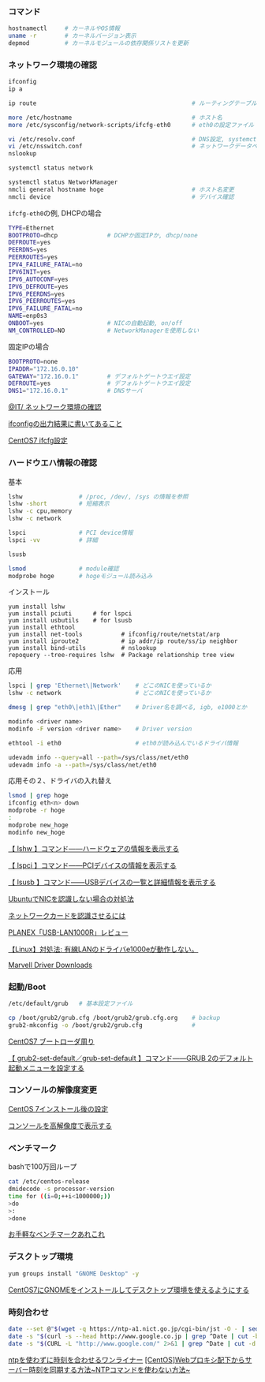 ### コマンド
```sh
hostnamectl     # カーネルやOS情報
uname -r        # カーネルバージョン表示
depmod          # カーネルモジュールの依存関係リストを更新
```

### ネットワーク環境の確認
```sh
ifconfig
ip a

ip route                                            # ルーティングテーブル確認

more /etc/hostname                                  # ホスト名
more /etc/sysconfig/network-scripts/ifcfg-eth0      # eth0の設定ファイル

vi /etc/resolv.conf                                 # DNS設定, systemctl restart network
vi /etc/nsswitch.conf                               # ネットワークデータベースの検索順位定義
nslookup

systemctl status network

systemctl status NetworkManager
nmcli general hostname hoge                         # ホスト名変更
nmcli device                                        # デバイス確認
```

```ifcfg-eth0```の例, DHCPの場合
```sh
TYPE=Ethernet
BOOTPROTO=dhcp              # DCHPか固定IPか, dhcp/none
DEFROUTE=yes
PEERDNS=yes
PEERROUTES=yes
IPV4_FAILURE_FATAL=no
IPV6INIT=yes
IPV6_AUTOCONF=yes
IPV6_DEFROUTE=yes
IPV6_PEERDNS=yes
IPV6_PEERROUTES=yes
IPV6_FAILURE_FATAL=no
NAME=enp0s3
ONBOOT=yes                  # NICの自動起動, on/off
NM_CONTROLLED=NO            # NetworkManagerを使用しない
```

固定IPの場合
```sh
BOOTPROTO=none
IPADDR="172.16.0.10"
GATEWAY="172.16.0.1"        # デフォルトゲートウエイ設定
DEFROUTE=yes                # デフォルトゲートウエイ設定
DNS1="172.16.0.1"           # DNSサーバ
```

[@IT/ ネットワーク環境の確認](https://www.atmarkit.co.jp/ait/articles/0109/29/news004.html)

[ifconfigの出力結果に書いてあること](https://qiita.com/pe-ta/items/aff8db72530c6baa11b2)

[CentOS7 ifcfg設定](https://qiita.com/liqsuq/items/50173a587029e5d6ca23)

### ハードウエハ情報の確認
基本   
```sh
lshw                # /proc, /dev/, /sys の情報を参照
lshw -short         # 短縮表示
lshw -c cpu,memory
lshw -c network

lspci               # PCI device情報
lspci -vv           # 詳細

lsusb

lsmod               # module確認
modprobe hoge       # hogeモジュール読み込み
```

インストール
```
yum install lshw
yum install pciuti      # for lspci
yum install usbutils    # for lsusb
yum install ethtool
yum install net-tools           # ifconfig/route/netstat/arp
yum install iproute2            # ip addr/ip route/ss/ip neighbor
yum install bind-utils          # nslookup
repoquery --tree-requires lshw  # Package relationship tree view
```

応用   
```sh
lspci | grep 'Ethernet\|Network'    # どこのNICを使っているか
lshw -c network                     # どこのNICを使っているか

dmesg | grep "eth0\|eth1\|Ether"    # Driver名を調べる, igb, e1000とか

modinfo <driver name>
modinfo -F version <driver name>    # Driver version

ethtool -i eth0                     # eth0が読み込んでいるドライバ情報

udevadm info --query=all --path=/sys/class/net/eth0
udevadm info -a --path=/sys/class/net/eth0
```

応用その２、ドライバの入れ替え
```sh
lsmod | grep hoge
ifconfig eth<n> down
modprobe -r hoge
:
modprobe new_hoge
modinfo new_hoge
```

[【 lshw 】コマンド――ハードウェアの情報を表示する](https://www.atmarkit.co.jp/ait/articles/1904/11/news023.html)

[【 lspci 】コマンド――PCIデバイスの情報を表示する](https://www.atmarkit.co.jp/ait/articles/1901/18/news046.html)

[【 lsusb 】コマンド――USBデバイスの一覧と詳細情報を表示する](https://www.atmarkit.co.jp/ait/articles/1901/17/news028.html)

[UbuntuでNICを認識しない場合の対処法](https://qiita.com/hatt0519/items/06ac708f08d9570f2b93)

[ネットワークカードを認識させるには](https://www.atmarkit.co.jp/flinux/rensai/linuxtips/091usenic.html)

[PLANEX「USB-LAN1000R」レビュー](http://yurugadge-channel.com/article/179638968.html)

[【Linux】対処法: 有線LANのドライバe1000eが動作しない。](http://datyotosanpo.blog.fc2.com/blog-entry-190.html?id=VDPD#VDPD)

[Marvell Driver Downloads](https://driverdownloads.aquantia.com/)

### 起動/Boot
```sh
/etc/default/grub   # 基本設定ファイル

cp /boot/grub2/grub.cfg /boot/grub2/grub.cfg.org    # backup
grub2-mkconfig -o /boot/grub2/grub.cfg              # 
```

[CentOS7 ブートローダ周り](https://qiita.com/moukuto/items/c78f29f9bd1221baffca)

[【 grub2-set-default／grub-set-default 】コマンド――GRUB 2のデフォルト起動メニューを設定する](https://www.atmarkit.co.jp/ait/articles/1901/31/news048.html)


### コンソールの解像度変更

[CentOS 7インストール後の設定](https://www.storange.jp/2017/03/centos-7.html)

[コンソールを高解像度で表示する](http://linux.kororo.jp/cont/tips/console_vga.php)

### ベンチマーク
bashで100万回ループ
```sh
cat /etc/centos-release
dmidecode -s processor-version
time for ((i=0;++i<1000000;))
>do
>:
>done
```

[お手軽なベンチマークあれこれ](https://luna2-linux.blogspot.com/2015/05/blog-post.html?m=0)

### デスクトップ環境
```sh
yum groups install "GNOME Desktop" -y
```

[CentOS7にGNOMEをインストールしてデスクトップ環境を使えるようにする](https://ips.nekotype.com/5100/)

### 時刻合わせ
```sh
date --set @"$(wget -q https://ntp-a1.nict.go.jp/cgi-bin/jst -O - | sed -n 4p | cut -d. -f1)"
date -s "$(curl -s --head http://www.google.co.jp | grep ^Date | cut -b 7-)"
date -s "$(CURL -L "http://www.google.com/" 2>&1 | grep ^Date | cut -d' ' -f2-)"
```

[ntpを使わずに時刻を合わせるワンライナー](https://qiita.com/pankona/items/258fed78c168918a8ad2)
[[CentOS]Webプロキシ配下からサーバー時刻を同期する方法~NTPコマンドを使わない方法~](https://blog.trippyboy.com/2014/centos/centosweb%E3%83%97%E3%83%AD%E3%82%AD%E3%82%B7%E9%85%8D%E4%B8%8B%E3%81%8B%E3%82%89%E3%82%B5%E3%83%BC%E3%83%90%E3%83%BC%E6%99%82%E5%88%BB%E3%82%92%E5%90%8C%E6%9C%9F%E3%81%99%E3%82%8B%E6%96%B9%E6%B3%95/)

